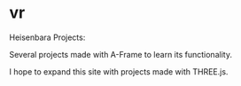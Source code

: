 # vr
Heisenbara Projects:

Several projects made with A-Frame to learn its functionality.

I hope to expand this site with projects made with THREE.js.
